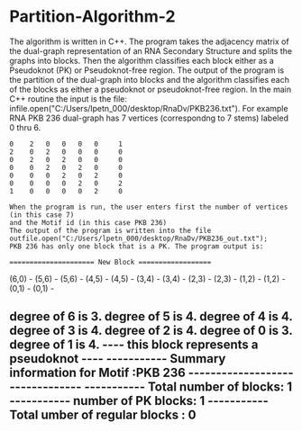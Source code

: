 # Partition-Algorithm-2
The algorithm is written in C++. The program takes the adjacency matrix of the dual-graph representation of an RNA Secondary Structure and splits the graphs into blocks. Then the algorithm classifies each block either as a Pseudoknot (PK) or Pseudoknot-free region.
The output of the program is the partition of the dual-graph into blocks and the algorithm classifies each of the blocks as either a pseudoknot or pseudoknot-free region. In the main C++ routine the input is the file:
infile.open("C:/Users/lpetn_000/desktop/RnaDv/PKB236.txt").
For example RNA PKB 236 dual-graph has 7 vertices (correspondng to 7 stems) labeled 0 thru 6.
       
    0    2   0   0   0   0     1
    2    0   2   0   0   0     0      
    0    2   0   2   0   0     0       
    0    0   2   0   2   0     0       
    0    0   0   2   0   2     0  
    0    0   0   0   2   0     2     
    1    0   0   0   0   2     0    
   
    When the program is run, the user enters first the number of vertices (in this case 7) 
    and the Motif id (in this case PKB 236)
    The output of the program is written into the file outfile.open("C:/Users/lpetn_000/desktop/RnaDv/PKB236_out.txt");
    PKB 236 has only one block that is a PK. The program output is:
    
    ===================== New Block ================== 

(6,0) - (5,6) - (5,6) - (4,5) - (4,5) - (3,4) - (3,4) - (2,3) - (2,3) - (1,2) - (1,2) - (0,1) - (0,1) - 

degree of 6 is 3. degree of 5 is 4. degree of 4 is 4. degree of 3 is 4. degree of 2 is 4. degree of 0 is 3. degree of 1 is 4.
---- this block represents a pseudoknot ----
----------- Summary information for Motif :PKB 236 --------------------------------
----------- Total number of blocks: 1
----------- number of PK blocks: 1
----------- Total umber of regular blocks : 0
-----------------------------------------------------
